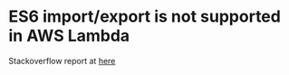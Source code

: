 # ES6 import/export is not supported in AWS Lambda

Stackoverflow report at [here](https://stackoverflow.com/questions/66676555/nodejs-14-x-native-aws-lambda-import-export-support)
